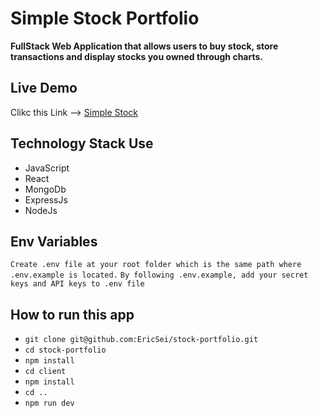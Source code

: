# Simple Stock Portfolio

**FullStack Web Application that allows users to buy stock, store transactions and display stocks you owned through charts.**

## Live Demo

Clikc this Link --> [Simple Stock](https://simple-stock-portfolio.herokuapp.com/)

## Technology Stack Use

- JavaScript
- React
- MongoDb
- ExpressJs
- NodeJs

## Env Variables

`Create .env file at your root folder which is the same path where .env.example is located.`
`By following .env.example, add your secret keys and API keys to .env file`

## How to run this app

- `git clone git@github.com:EricSei/stock-portfolio.git`
- `cd stock-portfolio`
- `npm install`
- `cd client`
- `npm install`
- `cd ..`
- `npm run dev`
